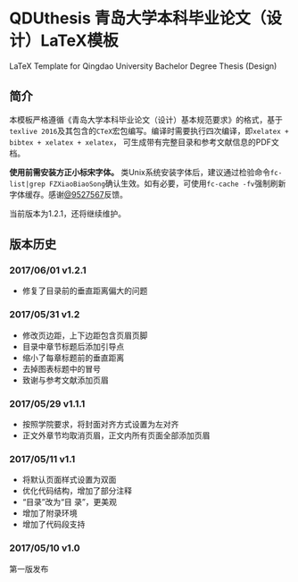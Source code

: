 # QDUthesis 青岛大学本科毕业论文（设计）LaTeX模板
LaTeX Template for Qingdao University Bachelor Degree Thesis (Design)
## 简介 
本模板严格遵循《青岛大学本科毕业论文（设计）基本规范要求》的格式，基于`texlive 2016`及其包含的`CTeX`宏包编写。编译时需要执行四次编译，即`xelatex + bibtex + xelatex + xelatex`， 可生成带有完整目录和参考文献信息的PDF文档。

**使用前需安装方正小标宋字体。**
类Unix系统安装字体后，建议通过检验命令`fc-list|grep FZXiaoBiaoSong`确认生效。如有必要，可使用`fc-cache -fv`强制刷新字体缓存。感谢[@9527567](https://github.com/9527567)反馈。

当前版本为1.2.1，还将继续维护。

## 版本历史
### 2017/06/01 v1.2.1
- 修复了目录前的垂直距离偏大的问题

### 2017/05/31 v1.2
- 修改页边距，上下边距包含页眉页脚
- 目录中章节标题后添加引导点
- 缩小了每章标题前的垂直距离
- 去掉图表标题中的冒号
- 致谢与参考文献添加页眉

### 2017/05/29 v1.1.1
- 按照学院要求，将封面对齐方式设置为左对齐
- 正文外章节均取消页眉，正文内所有页面全部添加页眉

### 2017/05/11 v1.1
- 将默认页面样式设置为双面
- 优化代码结构，增加了部分注释
- “目录”改为“目 录”，更美观
- 增加了附录环境
- 增加了代码段支持

### 2017/05/10 v1.0
第一版发布

